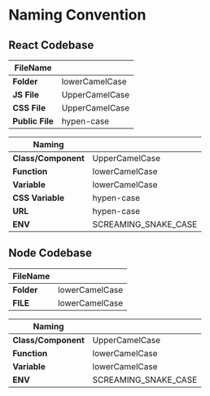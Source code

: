 # Naming Convention

## React Codebase

| FileName ||
| --- | --- |
| **Folder** | lowerCamelCase |
| **JS File** | UpperCamelCase |
| **CSS File** | UpperCamelCase |
| **Public File** | hypen-case |

| Naming ||
| --- | --- |
| **Class/Component** | UpperCamelCase |
| **Function** | lowerCamelCase |
| **Variable** | lowerCamelCase |
| **CSS Variable** | hypen-case |
| **URL** | hypen-case |
| **ENV** | SCREAMING_SNAKE_CASE |


## Node Codebase

| FileName ||
| --- | --- |
| **Folder** | lowerCamelCase |
| **FILE** | lowerCamelCase |

| Naming ||
| --- | --- |
| **Class/Component** | UpperCamelCase |
| **Function** | lowerCamelCase |
| **Variable** | lowerCamelCase || **URL** | hypen-case |
| **ENV** | SCREAMING_SNAKE_CASE |
